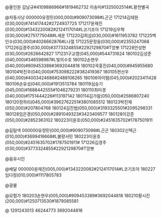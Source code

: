 @올인원
김남규#4109886966#1819462732
이송미#1325002514#L황천별곡

@자동사냥
000000유정민(000,000)#909073098#L곤곤
171214김태원(030,000)#741417442#2724937725
171217윤재진(030,000)#1343220082#2124117014#L코기조아
171219심우혁(030,000)#2751775048#L세운
171220김희섭(030,000)#1611953782
171225백인수(030,000)#4026662876#L나절
171225문정웅(030,000)#2355247068
171226김경주(030,000)#3773324855#2292129870#T앙뽀
171228안성현(030,000)#2626642827
171231구교영(045,000)#544731624
180102김성준(040,000)#346598967#L빛의수호
180102손현우(040,000)#909453389#3692044818
180102곽홍진(040,000)#945955680
180104박진우(040,000)#753098222#382419367
180105현선우(040,000)#4003424686#2488106265
180106아이템(045,000)#2023411428
180106손유성(040,000)#1913513784
180119심승기(045,000)#1688442555#1046279231
180110최미경(040,000)#1751444226#113197142
180114김가람(050,000)#2586807240
180120정하리(045,000)#3962762251#3801085512
180123박진재(050,000)#207804768
180124김진범(050,000)#3193325501#2095298331
180128임은경(050,000)#2891049323#3423409577
180128이강준(050,000)#2852363102
180223이윤호(050,000)#2451635702#1787501911

@길탐색
000000유정민(000,000)#909073098#L곤곤
180302신택근(010,000)#3699416668#L불량서민
180223이윤호(050,000)#2451635702#1787501911#
171226김경주(030,000)#3773324855#2292129870#T앙뽀

@음유시인

@배달
000000윤재진(005,000)#1343220082#2124117014#L코기조아
180227임다정(010,000)#1117805783

@광물

@모험가
180203손현우(005,000)#909453389#3692044818
180210황시진(200,000)#1250713530#1879085581

@
1291243013
46244773
3692044818
